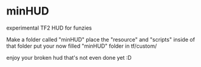 minHUD
======

experimental TF2 HUD for funzies


Make a folder called "minHUD"
place the "resource" and "scripts" inside of that folder
put your now filled "minHUD" folder in tf/custom/

enjoy your broken hud that's not even done yet :D
